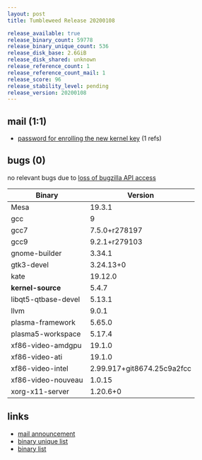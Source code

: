 ```yaml
---
layout: post
title: Tumbleweed Release 20200108

release_available: true
release_binary_count: 59778
release_binary_unique_count: 536
release_disk_base: 2.6GiB
release_disk_shared: unknown
release_reference_count: 1
release_reference_count_mail: 1
release_score: 96
release_stability_level: pending
release_version: 20200108
---
```


## mail (1:1)

- [password for enrolling the new kernel key](https://lists.opensuse.org/opensuse-factory/2020-01/msg00180.html) (1 refs)

## bugs (0)

<!--more-->

no relevant bugs due to [loss of bugzilla API access](https://bugzilla.opensuse.org/show_bug.cgi?id=1157722)

Binary | Version
--- | ---
Mesa | 19.3.1
gcc | 9
gcc7 | 7.5.0+r278197
gcc9 | 9.2.1+r279103
gnome-builder | 3.34.1
gtk3-devel | 3.24.13+0
kate | 19.12.0
**kernel-source** | 5.4.7
libqt5-qtbase-devel | 5.13.1
llvm | 9.0.1
plasma-framework | 5.65.0
plasma5-workspace | 5.17.4
xf86-video-amdgpu | 19.1.0
xf86-video-ati | 19.1.0
xf86-video-intel | 2.99.917+git8674.25c9a2fcc
xf86-video-nouveau | 1.0.15
xorg-x11-server | 1.20.6+0

## links

- [mail announcement](https://lists.opensuse.org/opensuse-factory/2020-01/msg00177.html)
- [binary unique list](http://download.opensuse.org/history/20200108/rpm.unique.list)
- [binary list](http://download.opensuse.org/history/20200108/rpm.list)
